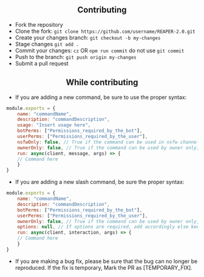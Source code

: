 <h2 align="center">Contributing</h2>

- Fork the repository
- Clone the fork: `git clone https://github.com/username/REAPER-2.0.git`
- Create your changes branch: `git checkout -b my-changes`
- Stage changes `git add .`
- Commit your changes: `cz` OR `npm run commit` do not use `git commit`
- Push to the branch: `git push origin my-changes`
- Submit a pull request

<h2 align="center">While contributing</h2>

- If you are adding a new command, be sure to use the proper syntax:
```js
module.exports = {
    name: "commandName",
    description: "commandDescription",
    usage: "Insert usage here",
    botPerms: ["Permissions_required_by_the_bot"],
    userPerms: ["Permissions_required_by_the_user"],
    nsfwOnly: false, // True if the command can be used in nsfw channels only,
    ownerOnly: false, // True if the command can be used by owner only,
    run: async(client, message, args) => {
    // Command here
    }
}
```

- If you are adding a new slash command, be sure the proper syntax:
```js
module.exports = {
    name: "commandName",
    description: "commandDescription",
    botPerms: ["Permissions_required_by_the_bot"],
    userPerms: ["Permissions_required_by_the_user"],
    ownerOnly: false, // True if the command can be used by owner only,
    options: null, // If options are required, add accordingly else keep it null
    run: async(client, interaction, args) => {
    // Command here
    }
}
```

- If you are making a bug fix, please be sure that the bug can no longer be reproduced. If the fix is temporary, Mark the PR as [TEMPORARY_FIX].
